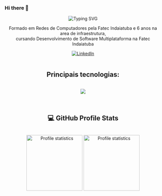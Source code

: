 ### Hi there 👋
 
<!--
**willsreis/willsreis** is a ✨ _special_ ✨ repository because its `README.md` (this file) appears on your GitHub profile.
 
Here are some ideas to get you started:
 
- 🔭 I’m currently working on ...
- 🌱 I’m currently learning ...
- 👯 I’m looking to collaborate on ...
- 🤔 I’m looking for help with ...
- 💬 Ask me about ...
- 📫 How to reach me: ...
- 😄 Pronouns: ...
- ⚡ Fun fact: ...
-->
<div align="center" style="text-align: center;">
<img src="https://readme-typing-svg.herokuapp.com/?font=ROBOTO&weight=5&size=32&pause=2000&center=true&vCenter=true&color=ffffff&lines=Bem+vindo!;+Eu+sou+William+Reis+:)" alt="Typing SVG">
<br>
<p>Formado em Redes de Computadores pela Fatec Indaiatuba e 6 anos na area de infraestrutura, <br>cursando Desenvolvimento de Software Multiplataforma na Fatec Indaiatuba <br>
</p> 

  [![LinkedIn](https://img.shields.io/badge/LinkedIn-0077B5?style=for-the-badge&logo=linkedin&logoColor=white)](https://www.linkedin.com/in/william-reis1989)
<br><br></div>
 
  <h2 align="center">Principais tecnologias:</h2>
</br>
<div align="center">
<img src="https://skillicons.dev/icons?i=terraform,docker,aws,azure,kubernetes,cloudflare,linux,ubuntu,html,css,js,py,git,github,vscode,figma&perline=8" />
</div><br><br>
 
<h2 align="center">💻 GitHub Profile Stats</h3>
</br>
<div align="center"> 
<a href="https://github.com/willsreis">
<img src="https://github-readme-stats-git-masterrstaa-rickstaa.vercel.app/api/top-langs/?username=willsreis&layout=compact&hide_border=true&theme=merko" alt="Profile statistics" height="180em"><a>
<img src="https://github-profile-summary-cards.vercel.app/api/cards/stats?username=willsreis&layout=compact&hide_border=true&theme=merko" alt="Profile statistics" height="180em"></a>
</div>